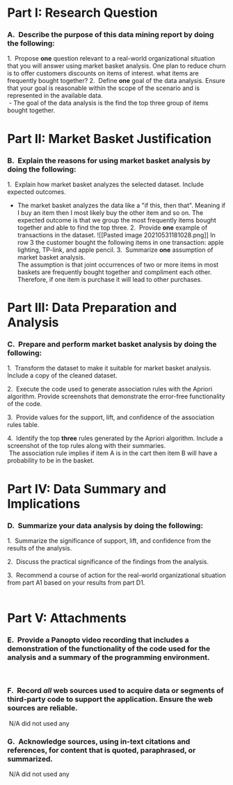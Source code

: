 # **Part I: Research Question**

### A.  Describe the purpose of this data mining report by doing the following:

1.  Propose **one** question relevant to a real-world organizational situation that you will answer using market basket analysis.
One plan to reduce churn is to offer customers discounts on items of interest. what items are frequently bought together?
2.  Define **one** goal of the data analysis. Ensure that your goal is reasonable within the scope of the scenario and is represented in the available data.  
 - The goal of the data analysis is the find the top three group of items bought together. 

# **Part II: Market Basket Justification**

### B.  Explain the reasons for using market basket analysis by doing the following:

1.  Explain how market basket analyzes the selected dataset. Include expected outcomes.
- The market basket analyzes the data like a "if this, then that". Meaning if I buy an item then I most likely buy the other item and so on. The expected outcome is that we group the most frequently items bought together and able to find the top three. 
2.  Provide **one** example of transactions in the dataset.
![[Pasted image 20210531181028.png]]
In row 3 the customer bought the following items in one transaction: apple lighting, TP-link, and apple pencil. 
3.  Summarize **one** assumption of market basket analysis.  
The assumption is that joint occurrences of two or more items in most baskets are frequently bought together and compliment each other. Therefore, if one item is purchase it will lead to other purchases.   

# **Part III: Data Preparation and Analysis**

### C.  Prepare and perform market basket analysis by doing the following:

1.  Transform the dataset to make it suitable for market basket analysis. Include a copy of the cleaned dataset.

2.  Execute the code used to generate association rules with the Apriori algorithm. Provide screenshots that demonstrate the error-free functionality of the code.

3.  Provide values for the support, lift, and confidence of the association rules table.

4.  Identify the top **three** rules generated by the Apriori algorithm. Include a screenshot of the top rules along with their summaries.  
 The association rule implies if item A is in the cart then item B will have a probability to be in the basket. 

# **Part IV: Data Summary and Implications**

### D.  Summarize your data analysis by doing the following:

1.  Summarize the significance of support, lift, and confidence from the results of the analysis.

2.  Discuss the practical significance of the findings from the analysis.

3.  Recommend a course of action for the real-world organizational situation from part A1 based on your results from part D1.  
 

# **Part V: Attachments**

### E.  Provide a Panopto video recording that includes a demonstration of the functionality of the code used for the analysis and a summary of the programming environment.  
 
### F.  Record _all_ web sources used to acquire data or segments of third-party code to support the application. Ensure the web sources are reliable.  

 N/A did not used any
 
### G.  Acknowledge sources, using in-text citations and references, for content that is quoted, paraphrased, or summarized.

 N/A did not used any
